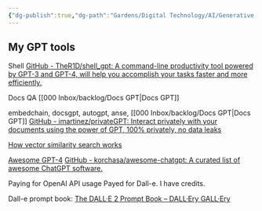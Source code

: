 ```yaml
---
{"dg-publish":true,"dg-path":"Gardens/Digital Technology/AI/Generative AI.md","permalink":"/gardens/digital-technology/ai/generative-ai/","tags":["it","ai"],"noteIcon":"1"}
---
```


## My GPT tools
Shell
[GitHub - TheR1D/shell\_gpt: A command-line productivity tool powered by GPT-3 and GPT-4, will help you accomplish your tasks faster and more efficiently.](https://github.com/TheR1D/shell_gpt)

Docs QA
[[000 Inbox/backlog/Docs GPT\|Docs GPT]]

embedchain, docsgpt, autogpt, anse,
[[000 Inbox/backlog/Docs GPT\|Docs GPT]]
[GitHub - imartinez/privateGPT: Interact privately with your documents using the power of GPT, 100% privately, no data leaks](https://github.com/imartinez/privateGPT)

[How vector similarity search works](https://labelbox.com/blog/how-vector-similarity-search-works/)

[Awesome GPT-4](https://gpt4.tools/)
[GitHub - korchasa/awesome-chatgpt: A curated list of awesome ChatGPT software.](https://github.com/korchasa/awesome-chatgpt)


Paying for OpenAI API usage
Payed for Dall-e. I have credits.

Dall-e prompt book:
[The DALL·E 2 Prompt Book – DALL·Ery GALL·Ery](https://dallery.gallery/the-dalle-2-prompt-book/)